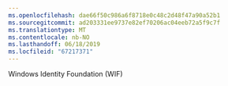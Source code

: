 ```yaml
---
ms.openlocfilehash: dae66f50c986a6f8718e0c48c2d48f47a90a52b1
ms.sourcegitcommit: ad203331ee9737e82ef70206ac04eeb72a5f9c7f
ms.translationtype: MT
ms.contentlocale: nb-NO
ms.lasthandoff: 06/18/2019
ms.locfileid: "67217371"
---
```

Windows Identity Foundation (WIF)